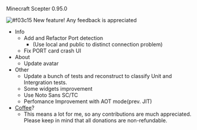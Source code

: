 Minecraft Scepter 0.95.0

![#f03c15](https://placehold.it/15/f03c15/000000?text=+) New feature! Any feedback is appreciated

* Info
    - Add and Refactor Port detection
      * (Use local and public to distinct connection problem)
    - Fix PORT card crash UI
* About
    - Update avatar
* Other
    - Update a bunch of tests and reconstruct to classify Unit and Intergration tests.
    - Some widgets improvement
    - Use Noto Sans SC/TC
    - Perfomance Improvement with AOT mode(prev. JIT)
* [Coffee](http://bit.ly/minecraftscepterdonation_en)?
    -  This means a lot for me, so any contributions are much appreciated. Please keep in mind that all donations are non-refundable.